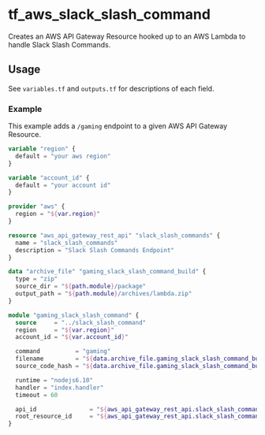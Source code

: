 # tf_aws_slack_slash_command

Creates an AWS API Gateway Resource hooked up to an AWS Lambda to handle Slack Slash Commands.

## Usage

See `variables.tf` and `outputs.tf` for descriptions of each field.

### Example

This example adds a `/gaming` endpoint to a given AWS API Gateway Resource.

```terraform
variable "region" {
  default = "your aws region"
}

variable "account_id" {
  default = "your account id"
}

provider "aws" {
  region = "${var.region}"
}

resource "aws_api_gateway_rest_api" "slack_slash_commands" {
  name = "slack_slash_commands"
  description = "Slack Slash Commands Endpoint"
}

data "archive_file" "gaming_slack_slash_command_build" {
  type = "zip"
  source_dir = "${path.module}/package"
  output_path = "${path.module}/archives/lambda.zip"
}

module "gaming_slack_slash_command" {
  source     = "../slack_slash_command"
  region     = "${var.region}"
  account_id = "${var.account_id}"

  command          = "gaming"
  filename         = "${data.archive_file.gaming_slack_slash_command_build.output_path}"
  source_code_hash = "${data.archive_file.gaming_slack_slash_command_build.output_base64sha256}"

  runtime = "nodejs6.10"
  handler = "index.handler"
  timeout = 60

  api_id               = "${aws_api_gateway_rest_api.slack_slash_commands.id}"
  root_resource_id     = "${aws_api_gateway_rest_api.slack_slash_commands.root_resource_id}"
}
```